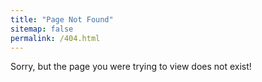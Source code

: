 ```yaml
---
title: "Page Not Found"
sitemap: false
permalink: /404.html
---
```


Sorry, but the page you were trying to view does not exist!

